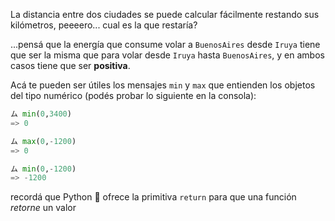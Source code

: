 La distancia entre dos ciudades se puede calcular fácilmente restando sus kilómetros, peeeero... cual es la que restaría? 

...pensá que la energía que consume volar a `BuenosAires` desde `Iruya` tiene que ser la misma que para volar desde `Iruya` hasta `BuenosAires`, y en ambos casos tiene que ser **positiva**.

Acá te pueden ser útiles los mensajes `min` y `max` que entienden los objetos del tipo numérico (podés probar lo siguiente en la consola):

```python
ム min(0,3400)
=> 0

ム max(0,-1200)
=> 0

ム min(0,-1200)
=> -1200
```

recordá que Python :snake: ofrece la primitiva `return`  para que una función  *retorne* un valor
